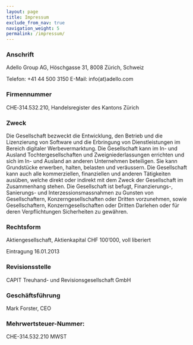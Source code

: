 ```yaml
---
layout: page
title: Impressum
exclude_from_nav: true
navigation_weight: 5
permalink: /impressum/
---
```


### Anschrift
Adello Group AG,
Höschgasse 31,
8008 Zürich,
Schweiz 

Telefon: +41 44 500 3150
E-Mail: info(at)adello.com

### Firmennummer
CHE‑314.532.210,
Handelsregister des Kantons Zürich

### Zweck
Die Gesellschaft bezweckt die Entwicklung, den Betrieb und die Lizenzierung von Software und die Erbringung von Dienstleistungen im Bereich digitaler Werbevermarktung. Die Gesellschaft kann im In- und Ausland Tochtergesellschaften und Zweigniederlassungen errichten und sich im In- und Ausland an anderen Unternehmen beteiligen. Sie kann Grundstücke erwerben, halten, belasten und veräussern. Die Gesellschaft kann auch alle kommerziellen, finanziellen und anderen Tätigkeiten ausüben, welche direkt oder indirekt mit dem Zweck der Gesellschaft im Zusammenhang stehen. Die Gesellschaft ist befugt, Finanzierungs-, Sanierungs- und Interzessionsmassnahmen zu Gunsten von Gesellschaftern, Konzerngesellschaften oder Dritten vorzunehmen, sowie Gesellschaftern, Konzerngesellschaften oder Dritten Darlehen oder für deren Verpflichtungen Sicherheiten zu gewähren.

### Rechtsform
Aktiengesellschaft,
Aktienkapital CHF 100’000, voll liberiert

Eintragung 16.01.2013

### Revisionsstelle
CAPIT Treuhand- und Revisionsgesellschaft GmbH

### Geschäftsführung
Mark Forster, CEO

### Mehrwertsteuer-Nummer:
CHE-314.532.210 MWST
